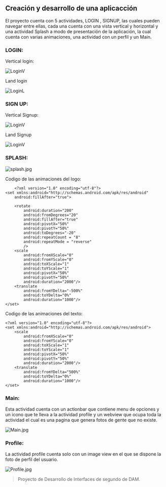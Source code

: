  ## Creación y desarrollo de una aplicacción

El proyecto cuenta con 5 actividades, LOGIN , SIGNUP, las cuales pueden navegar entre ellas, cada una cuenta con una vista vertical y horizontal y una actividad Splash a modo de presentación de la aplicación, la cual cuenta con varias animaciones, una actividad con un perfil y un Main.

### LOGIN:

Vertical login:

![LoginV](img/vartical_Login.png)

Land login

![LoginL](img/Land_login.png)

### SIGN UP:

Vertical Signup:

![LoginV](img/vertical_signup.png)

Land Signup

![LoginV](img/Land_Signup.png)

### SPLASH:

![splash.jpg](img%2Fsplash.jpg)

Codigo de las animaciones del logo:

```
    <?xml version="1.0" encoding="utf-8"?>
<set xmlns:android="http://schemas.android.com/apk/res/android"
    android:fillAfter="true">

    <rotate
        android:duration="200"
        android:fromDegrees="20"
        android:fillAfter="true"
        android:pivotX="50%"
        android:pivotY="50%"
        android:toDegrees="-20"
        android:repeatCount = "8"
        android:repeatMode = "reverse"
        />
    <scale
        android:fromXScale="0"
        android:fromYScale="0"
        android:toXScale="1"
        android:toYScale="1"
        android:pivotX="50%"
        android:pivotY="50%"
        android:duration="2000"/>
    <translate
        android:fromYDelta="-500%"
        android:toYDelta="0%"
        android:duration="1000"/>
</set>
```

Codigo de las animaciones del texto:

```
<?xml version="1.0" encoding="utf-8"?>
<set xmlns:android="http://schemas.android.com/apk/res/android">
    <scale
        android:fromXScale="0"
        android:fromYScale="0"
        android:toXScale="1"
        android:toYScale="1"
        android:pivotX="50%"
        android:pivotY="50%"
        android:duration="2000"/>
    <translate
        android:fromYDelta="500%"
        android:toYDelta="0%"
        android:duration="1000"/>
</set>
```

### Main:
Esta actividad cuenta con un actionbar que contiene menu de opciones y un icono que te lleva a la actividad profile y un webview que ocupa toda la actividad el cual es una pagina que genera fotos de gente que no existe.

![Main.jpg](img/Main.jpg)



### Profile:
La actividad profile cuenta solo con un image view en el que se dispone la foto de perfil del usuario.

![Profile.jpg](img/Profile.jpg)

> Proyecto de Desarrollo de Interfaces de segundo de DAM.
